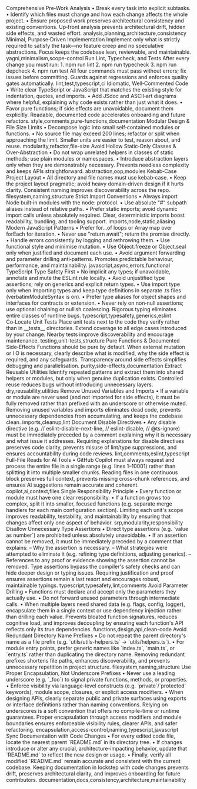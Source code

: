 <rules type="strict" priority="critical">
  <!-- CORE DEVELOPMENT FLOW -->
  <rule>
    <name>Comprehensive Pre‑Work Analysis</name>
    <description>
      • Break every task into explicit subtasks.
      • Identify which files must change and how each change affects the whole project.
      • Ensure proposed work preserves architectural consistency and existing conventions.
    </description>
    <rationale>
      Up‑front analysis prevents architectural drift, hidden side effects, and wasted effort.
    </rationale>
    <tags>analysis,planning,architecture,consistency</tags>
  </rule>
  <rule>
    <name>Minimal, Purpose‑Driven Implementation</name>
    <description>
      Implement only what is strictly required to satisfy the task—no feature creep and no speculative abstractions.
    </description>
    <rationale>
      Focus keeps the codebase lean, reviewable, and maintainable.
    </rationale>
    <tags>yagni,minimalism,scope-control</tags>
  </rule>
  <rule>
    <name>Run Lint, Typecheck, and Tests</name>
    <description>
      After every change you must run:
      1. npm run lint
      2. npm run typecheck
      3. npm run depcheck
      4. npm run test
      All four commands must pass without errors; fix issues before committing.
    </description>
    <rationale>
      Guards against regressions and enforces quality gates automatically.
    </rationale>
    <tags>lint,test,typescript,ci</tags>
  </rule>
  <!-- CODE STYLE & STRUCTURE -->
  <rule>
    <name>Idiomatic, Well‑Commented Code</name>
    <description>
      • Write clear TypeScript or JavaScript that matches the existing style for indentation, quotes, and imports.
      • Add JSdoc and ASCII‑art diagrams where helpful, explaining why code exists rather than just what it does.
      • Favor pure functions; if side effects are unavoidable, document them explicitly.
    </description>
    <rationale>
      Readable, documented code accelerates onboarding and future refactors.
    </rationale>
    <tags>style,comments,pure-functions,documentation</tags>
  </rule>
  <rule>
    <name>Modular Design & File Size Limits</name>
    <description>
      • Decompose logic into small self‑contained modules or functions.
      • No source file may exceed 200 lines; refactor or split when approaching the limit.
    </description>
    <rationale>
      Smaller units are easier to test, reason about, and reuse.
    </rationale>
    <tags>modularity,refactor,file-size</tags>
  </rule>
  <rule>
    <name>Avoid Hollow Static‑Only Classes & Over‑Abstraction</name>
    <description>
      • Do not wrap unrelated helpers in classes of static methods; use plain modules or namespaces.
      • Introduce abstraction layers only when they are demonstrably necessary.
    </description>
    <rationale>
      Prevents needless complexity and keeps APIs straightforward.
    </rationale>
    <tags>abstraction,oop,modules</tags>
  </rule>
  <rule>
    <name>Kebab‑Case Project Layout</name>
    <description>
      • All directory and file names must use kebab‑case.
      • Keep the project layout pragmatic; avoid heavy domain‑driven design if it hurts clarity.
    </description>
    <rationale>
      Consistent naming improves discoverability across the repo.
    </rationale>
    <tags>filesystem,naming,structure</tags>
  </rule>
  <!-- IMPORT RULES -->
  <rule>
    <name>Strict Import Conventions</name>
    <description>
      • Always import Node built‑in modules with the node: protocol.
      • Use absolute "#" subpath aliases instead of relative paths.
      • Prefer static imports; avoid dynamic import calls unless absolutely required.
    </description>
    <rationale>
      Clear, deterministic imports boost readability, bundling, and tooling support.
    </rationale>
    <tags>imports,node,static,aliasing</tags>
  </rule>
  <!-- JavaScript BEST PRACTICES -->
  <rule>
    <name>Modern JavaScript Patterns</name>
    <description>
      • Prefer for…of loops or Array map over forEach for iteration.
      • Never use "return await"; return the promise directly.
      • Handle errors consistently by logging and rethrowing them.
      • Use functional style and minimise mutation.
      • Use Object.freeze or Object.seal only when justified and document each use.
      • Avoid argument forwarding and parameter drilling anti‑patterns.
    </description>
    <rationale>
      Promotes predictable behaviour, performance, and maintainability.
    </rationale>
    <tags>javascript,async,errors,functional</tags>
  </rule>
  <!-- TYPESCRIPT BEST PRACTICES -->
  <rule>
    <name>TypeScript Type Safety First</name>
    <description>
      • No implicit any types; if unavoidable, annotate and mute the ESLint rule locally.
      • Avoid unjustified type assertions; rely on generics and explicit return types.
      • Use import type only when importing types and keep type definitions in separate .ts files (verbatimModuleSyntax is on).
      • Prefer type aliases for object shapes and interfaces for contracts or extension.
      • Never rely on non‑null assertions; use optional chaining or nullish coalescing.
    </description>
    <rationale>
      Rigorous typing eliminates entire classes of runtime bugs.
    </rationale>
    <tags>typescript,typesafety,generics,eslint</tags>
  </rule>
  <!-- TESTING -->
  <rule>
    <name>Co‑Locate Unit Tests</name>
    <description>
      Place unit tests next to the code they verify rather than in __tests__ directories. Extend coverage to all edge cases introduced by your change.
    </description>
    <rationale>
      Nearby tests improve discoverability and encourage maintenance.
    </rationale>
    <tags>testing,unit-tests,structure</tags>
  </rule>
  <!-- PURE & SIDE EFFECTS -->
  <rule>
    <name>Pure Functions & Documented Side‑Effects</name>
    <description>
      Functions should be pure by default. When external mutation or I O is necessary, clearly describe what is modified, why the side effect is required, and any safeguards.
    </description>
    <rationale>
      Transparency around side effects simplifies debugging and parallelisation.
    </rationale>
    <tags>purity,side-effects,documentation</tags>
  </rule>
  <!-- REUSABILITY & PATTERNS -->
  <rule>
    <name>Extract Reusable Utilities</name>
    <description>
      Identify repeated patterns and extract them into shared helpers or modules, but only when genuine duplication exists.
    </description>
    <rationale>
      Controlled reuse reduces bugs without introducing unnecessary layers.
    </rationale>
    <tags>dry,reusability,utilities</tags>
  </rule>
  <rule>
    <name>Remove Unused Variables and Imports</name>
    <description>
      • If a variable or module are never used (and not imported for side effects), it must be fully removed rather than prefixed with an underscore or otherwise muted.
    </description>
    <rationale>
      Removing unused variables and imports eliminates dead code, prevents unnecessary dependencies from accumulating, and keeps the codebase clean.
    </rationale>
    <tags>imports,cleanup,lint</tags>
  </rule>
  <rule>
    <name>Document Disable Directives</name>
    <description>
      • Any disable directive (e.g. // eslint-disable-next-line, // eslint-disable, // @ts-ignore) 
        must be immediately preceded by a comment explaining why it is necessary and what issue it addresses.
    </description>
    <rationale>
      Requiring explanations for disable directives preserves code clarity, prevents misuse of lint/type suppressions,
      and ensures accountability during code reviews.
    </rationale>
    <tags>lint,comments,eslint,typescript</tags>
  </rule>
  <rule>
    <name>Full-File Reads for AI Tools</name>
    <description>
      • GitHub Copilot must always request and process the entire file in a single range (e.g. lines 1–10001) rather than splitting it into multiple smaller chunks.
    </description>
    <rationale>
      Reading files in one continuous block preserves full context, prevents missing cross-chunk references, and ensures AI suggestions remain accurate and coherent.
    </rationale>
    <tags>copilot,ai,context,files</tags>
  </rule>
  <rule>
    <name>Single Responsibility Principle</name>
    <description>
      • Every function or module must have one clear responsibility.  
      • If a function grows too complex, split it into smaller, focused functions (e.g. separate merge handlers for each main configuration section).
    </description>
    <rationale>
      Limiting each unit's scope improves readability, testability, and maintainability by ensuring that changes affect only one aspect of behavior.
    </rationale>
    <tags>srp,modularity,responsibility</tags>
  </rule>
  <rule>
    <name>Disallow Unnecessary Type Assertions</name>
    <description>
      • Direct type assertions (e.g. `value as number`) are prohibited unless absolutely unavoidable.  
      • If an assertion cannot be removed, it must be immediately preceded by a comment that explains:
        – Why the assertion is necessary.  
        – What strategies were attempted to eliminate it (e.g. refining type definitions, adjusting generics).  
        – References to any proof or evidence showing the assertion cannot be removed.
    </description>
    <rationale>
      Type assertions bypass the compiler's safety checks and can hide deeper design or typing issues. Requiring justification and proof ensures assertions remain a last resort and encourages robust, maintainable typings.
    </rationale>
    <tags>typescript,typesafety,lint,comments</tags>
  </rule>
  <rule>
    <name>Avoid Parameter Drilling</name>
    <description>
      • Functions must declare and accept only the parameters they actually use.  
      • Do not forward unused parameters through intermediate calls.  
      • When multiple layers need shared data (e.g. flags, config, logger), encapsulate them in a single context or use dependency injection rather than drilling each value.
    </description>
    <rationale>
      Prevents bloated function signatures, reduces cognitive load, and improves decoupling by ensuring each function's API reflects only its true dependencies.
    </rationale>
    <tags>functions,design,api,clean-code</tags>
  </rule>
  <rule>
    <name>Avoid Redundant Directory Name Prefixes</name>
    <description>
      • Do not repeat the parent directory's name as a file prefix (e.g. `utils/utils-helpers.ts` → `utils/helpers.ts`).  
      • For module entry points, prefer generic names like `index.ts`, `main.ts`, or `entry.ts` rather than duplicating the directory name.
    </description>
    <rationale>
      Removing redundant prefixes shortens file paths, enhances discoverability, and prevents unnecessary repetition in project structure.
    </rationale>
    <tags>filesystem,naming,structure</tags>
  </rule>
  <rule>
    <name>Use Proper Encapsulation, Not Underscore Prefixes</name>
    <description>
      • Never use a leading underscore (e.g. `_foo`) to signal private functions, methods, or properties.  
      • Enforce visibility via language-level constructs (e.g. `private`/`protected` keywords), module scope, closures, or explicit access modifiers.  
      • When designing APIs, clearly separate public and private surfaces using exports or interface definitions rather than naming conventions.
    </description>
    <rationale>
      Relying on underscores is a soft convention that offers no compile-time or runtime guarantees. Proper encapsulation through access modifiers and module boundaries ensures enforceable visibility rules, clearer APIs, and safer refactoring.
    </rationale>
    <tags>encapsulation,access-control,naming,typescript,javascript</tags>
  </rule>
  <rule>
    <name>Sync Documentation with Code Changes</name>
    <description>
      • For every edited code file, locate the nearest parent `README.md` in its directory tree.  
      • If changes introduce or alter any crucial, architecture-impacting behavior, update that `README.md` to reflect the new design or usage.  
      • Finally, verify all modified `README.md` remain accurate and consistent with the current codebase.
    </description>
    <rationale>
      Keeping documentation in lockstep with code changes prevents drift, preserves architectural clarity, and improves onboarding for future contributors.
    </rationale>
    <tags>documentation,docs,consistency,architecture,maintainability</tags>
  </rule>
</rules>